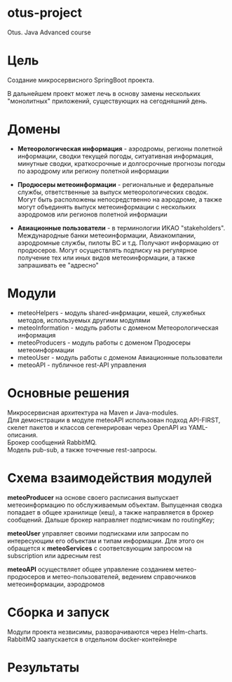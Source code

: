 # otus-project
Otus. Java Advanced course

# Цель
Создание микросервисного SpringBoot проекта.

В дальнейшем  проект может лечь в основу замены нескольких "монолитных" приложений,
существующих на сегодняшний день.

# Домены
- **Метеорологическая информация** - аэродромы, регионы полетной информации, сводки текущей погоды, ситуативная информация, минутные сводки, краткосрочные и долгосрочные прогнозы погоды по аэродрому или региону полетной информации  
  
- **Продюсеры метеоинформации** - региональные и федеральные службы, ответственные за выпуск метеорологических сводок. Могут быть расположены непосредственно на аэродроме, а также могут объединять выпуск метеоинформации с нескольких аэродромов или регионов полетной информации  
  
 - **Авиационные пользователи** - в терминологии ИКАО "stakeholders". Международные банки метеоинформации, Авиакомпании, аэродромные службы, пилоты ВС и т.д.  Получают информацию от продюсеров. Могут осуществлять подписку на регулярное получение тех или иных видов метеоинформации, а также запрашивать ее "адресно"  

# Модули

- meteoHelpers - модуль shared-инфрмации, кешей, служебных методов, используемых другими модулями
- meteoInformation - модуль работы с доменом Метеорологическая информация
- meteoProducers - модуль работы с доменом Продюсеры метеоинформации
- meteoUser - модуль работы с доменом Авиационные пользователи
- meteoAPI - публичное rest-API управления 

# Основные решения

Микросервисная архитектура на Maven и Java-modules.  
Для демонстрации в модуле meteoAPI использован подход API-FIRST, скелет пакетов и классов сегенерирован через OpenAPI из YAML-описания.  
Брокер сообщений RabbitMQ.   
Модель pub-sub, а также точечные rest-запросы.  


# Схема взаимодействия модулей

**meteoProducer** на основе своего расписания выпускает метеоинформацию по обслуживаемым объектам. Выпущенная сводка попадает в общее хранилище (кеш),  а также направляется в брокер сообщений. Дальше брокер направляет подписчикам по routingKey;

**meteoUser** управляет своими подписками или запросам по интересующим его объектам и типам информации. Для этого он обращется к **meteoServices** с соответсвующим запросом на subscription или адресным rest  

**meteoAPI** осуществляет общее управление созданием метео-продюсеров и метео-пользователей, ведением справочников метеоинформации, аэродромов 

# Сборка и запуск

Модули проекта незвисимы, разворачиваются через Helm-charts.
RabbitMQ заапускается в отдельном docker-контейнере

# Результаты

